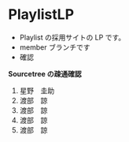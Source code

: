 # PlaylistLP

- Playlist の採用サイトの LP です。
- member ブランチです
- 確認

**Sourcetree の疎通確認**

1.  星野　圭助
2.  渡部　諒
3.  渡部　諒
4.  渡部　諒
5.  渡部　諒
